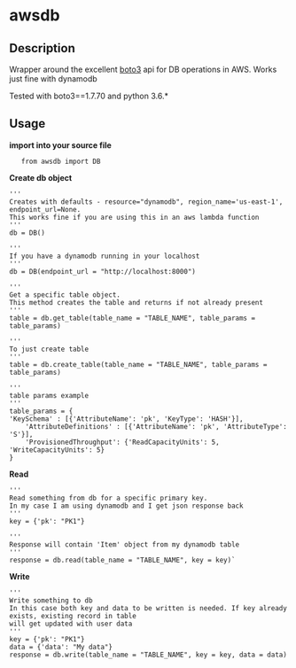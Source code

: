 # awsdb

## Description

Wrapper around the excellent [boto3](https://github.com/boto/boto3) api for DB operations in AWS. Works just fine with dynamodb

Tested with boto3==1.7.70 and python 3.6.*
 
## Usage

**import into your source file**

`	from awsdb import DB`
	
**Create db object**

	'''
	Creates with defaults - resource="dynamodb", region_name='us-east-1', endpoint_url=None. 
	This works fine if you are using this in an aws lambda function
	'''
	db = DB()
	
	'''
	If you have a dynamodb running in your localhost
	'''
	db = DB(endpoint_url = "http://localhost:8000")
	
	'''
	Get a specific table object. 
	This method creates the table and returns if not already present
	'''
	table = db.get_table(table_name = "TABLE_NAME", table_params = table_params)

	'''
	To just create table
	'''
	table = db.create_table(table_name = "TABLE_NAME", table_params = table_params)
	
	'''
	table params example
	'''
	table_params = {
	'KeySchema' : [{'AttributeName': 'pk', 'KeyType': 'HASH'}],
        'AttributeDefinitions' : [{'AttributeName': 'pk', 'AttributeType': 'S'}],
        'ProvisionedThroughput': {'ReadCapacityUnits': 5, 'WriteCapacityUnits': 5}
	}
	
**Read**

	'''
	Read something from db for a specific primary key. 
	In my case I am using dynamodb and I get json response back
	'''
	key = {'pk': "PK1"}

	'''
	Response will contain 'Item' object from my dynamodb table
	'''
	response = db.read(table_name = "TABLE_NAME", key = key)`
	
**Write**

	'''
	Write something to db
	In this case both key and data to be written is needed. If key already exists, existing record in table 
	will get updated with user data
	'''
	key = {'pk': "PK1"}
	data = {'data': "My data"}
	response = db.write(table_name = "TABLE_NAME", key = key, data = data)
